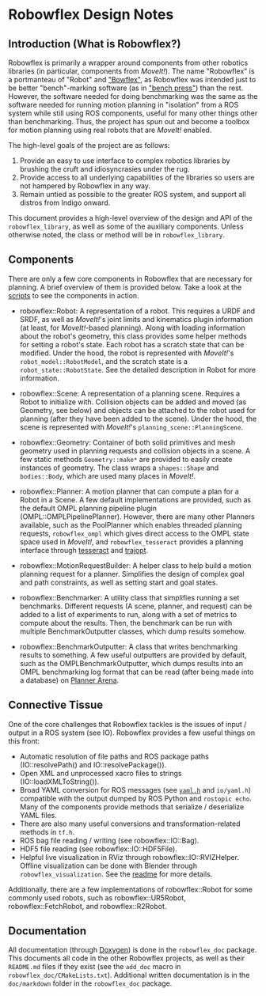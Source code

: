 # Robowflex Design Notes

## Introduction (What is Robowflex?)

Robowflex is primarily a wrapper around components from other robotics libraries (in particular, components from _MoveIt!_).
The name "Robowflex" is a portmanteau of "Robot" and ["Bowflex"](https://en.wikipedia.org/wiki/Bowflex), as Robowflex was intended just to be better "bench"-marking software (as in ["bench press"](https://en.wikipedia.org/wiki/Bench_press)) than the rest.
However, the software needed for doing benchmarking was the same as the software needed for running motion planning in "isolation" from a ROS system while still using ROS components, useful for many other things other than benchmarking.
Thus, the project has spun out and become a toolbox for motion planning using real robots that are _MoveIt!_ enabled.

The high-level goals of the project are as follows:
1. Provide an easy to use interface to complex robotics libraries by brushing the cruft and idiosyncrasies under the rug.
2. Provide access to all underlying capabilities of the libraries so users are not hampered by Robowflex in any way.
3. Remain untied as possible to the greater ROS system, and support all distros from Indigo onward.

This document provides a high-level overview of the design and API of the `robowflex_library`, as well as some of the auxiliary components.
Unless otherwise noted, the class or method will be in `robowflex_library`.

## Components

There are only a few core components in Robowflex that are necessary for planning.
A brief overview of them is provided below.
Take a look at the [scripts](scripts.html) to see the components in action.

- robowflex::Robot: A representation of a robot.
This requires a URDF and SRDF, as well as _MoveIt!_'s joint limits and kinematics plugin information (at least, for _MoveIt!_-based planning).
Along with loading information about the robot's geometry, this class provides some helper methods for setting a robot's state.
Each robot has a scratch state that can be modified.
Under the hood, the robot is represented with _MoveIt!_'s `robot_model::RobotModel`, and the scratch state is a `robot_state::RobotState`.
See the detailed description in Robot for more information.

- robowflex::Scene: A representation of a planning scene. 
Requires a Robot to initialize with. 
Collision objects can be added and moved (as Geometry, see below) and objects can be attached to the robot used for planning (after they have been added to the scene).
Under the hood, the scene is represented with _MoveIt!_'s `planning_scene::PlanningScene`.

- robowflex::Geometry: Container of both solid primitives and mesh geometry used in planning requests and collision objects in a scene.
A few static methods `Geometry::make*` are provided to easily create instances of geometry.
The class wraps a `shapes::Shape` and `bodies::Body`, which are used many places in _MoveIt!_.

- robowflex::Planner: A motion planner that can compute a plan for a Robot in a Scene.
A few default implementations are provided, such as the default OMPL planning pipeline plugin (OMPL::OMPLPipelinePlanner).
However, there are many other Planners available, such as the PoolPlanner which enables threaded planning requests, `robowflex_ompl` which gives direct access to the OMPL state space used in _MoveIt!_, and `robowflex_tesseract` provides a planning interface through [tesseract](https://github.com/ros-industrial-consortium/tesseract) and [trajopt](https://github.com/ros-industrial-consortium/trajopt_ros).

- robowflex::MotionRequestBuilder: A helper class to help build a motion planning request for a planner.
Simplifies the design of complex goal and path constraints, as well as setting start and goal states.

- robowflex::Benchmarker: A utility class that simplifies running a set benchmarks.
Different requests (A scene, planner, and request) can be added to a list of experiments to run, along with a set of metrics to compute about the results.
Then, the benchmark can be run with multiple BenchmarkOutputter classes, which dump results somehow.

- robowflex::BenchmarkOutputter: A class that writes benchmarking results to something.
A few useful outputters are provided by default, such as the OMPLBenchmarkOutputter, which dumps results into an OMPL benchmarking log format that can be read (after being made into a database) on [Planner Arena](planner_arena.org).

## Connective Tissue

One of the core challenges that Robowflex tackles is the issues of input / output in a ROS system (see IO).
Robowflex provides a few useful things on this front:
- Automatic resolution of file paths and ROS package paths (IO::resolvePath() and IO::resolvePackage()).
- Open XML and unprocessed xacro files to strings (IO::loadXMLToString()).
- Broad YAML conversion for ROS messages (see [`yaml.h`](yaml_8h_source.html) and `io/yaml.h`) compatible with the output dumped by ROS Python and `rostopic echo`.
Many of the components provide methods that serialize / deserialize YAML files.
- There are also many useful conversions and transformation-related methods in `tf.h`.
- ROS bag file reading / writing (see robowflex::IO::Bag).
- HDF5 file reading (see robowflex::IO::HDF5File).
- Helpful live visualization in RViz through robowflex::IO::RVIZHelper.
Offline visualization can be done with Blender through `robowflex_visualization`.
See the [readme](robowflex_visualization/README.html) for more details.

Additionally, there are a few implementations of robowflex::Robot for some commonly used robots, such as robowflex::UR5Robot, robowflex::FetchRobot, and robowflex::R2Robot.

## Documentation

All documentation (through [Doxygen](http://www.stack.nl/~dimitri/doxygen/)) is done in the `robowflex_doc` package.
This documents all code in the other Robowflex projects, as well as their `README.md` files if they exist (see the `add_doc` macro in `robowflex_doc/CMakeLists.txt`).
Additional written documentation is in the `doc/markdown` folder in the `robowflex_doc` package.

